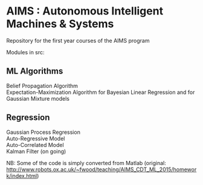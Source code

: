 # AIMS : Autonomous Intelligent Machines &amp; Systems
Repository for the first year courses of the AIMS program

Modules in src:

## ML Algorithms
Belief Propagation Algorithm  
Expectation-Maximization Algorithm for Bayesian Linear Regression and for Gaussian Mixture models  

## Regression
Gaussian Process Regression  
Auto-Regressive Model  
Auto-Correlated Model  
Kalman Filter (on going)  

NB: Some of the code is simply converted from Matlab (original: http://www.robots.ox.ac.uk/~fwood/teaching/AIMS_CDT_ML_2015/homework/index.html)


